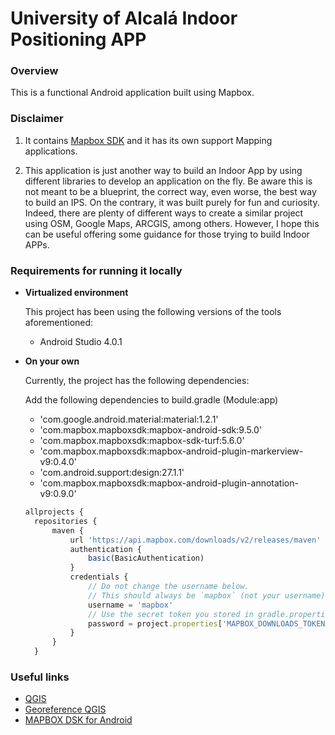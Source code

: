 # University of Alcalá Indoor Positioning APP

### Overview 

This is a functional Android application built using Mapbox.

### Disclaimer

1. It contains [Mapbox SDK](https://www.mapbox.com/) and it has its own support Mapping applications.

2. This application is just another way to build an Indoor App by using different libraries to develop an application on the fly. Be aware this is not meant to be a blueprint, the correct way, even worse, the best way to build an IPS. On the contrary, it was built purely for fun and curiosity. Indeed, there are plenty of different ways to create a similar project using OSM, Google Maps, ARCGIS, among others. However, I hope this can be useful offering some guidance for those trying to build Indoor APPs.
 
### Requirements for running it locally

* **Virtualized environment**

	This project has been using the following versions of the tools aforementioned:

	- Android Studio 4.0.1

* **On your own**

	Currently, the project has the following dependencies:
  
  Add the following dependencies to build.gradle (Module:app)
	- 'com.google.android.material:material:1.2.1'
	- 'com.mapbox.mapboxsdk:mapbox-android-sdk:9.5.0'
	- 'com.mapbox.mapboxsdk:mapbox-sdk-turf:5.6.0'
	- 'com.mapbox.mapboxsdk:mapbox-android-plugin-markerview-v9:0.4.0'
	- 'com.android.support:design:27.1.1'
  - 'com.mapbox.mapboxsdk:mapbox-android-plugin-annotation-v9:0.9.0'
  
  ```javascript
  allprojects {
    repositories {
        maven {
            url 'https://api.mapbox.com/downloads/v2/releases/maven'
            authentication {
                basic(BasicAuthentication)
            }
            credentials {
                // Do not change the username below.
                // This should always be `mapbox` (not your username).
                username = 'mapbox'
                // Use the secret token you stored in gradle.properties as the password
                password = project.properties['MAPBOX_DOWNLOADS_TOKEN'] ?: ""
            }
        }
    } 

### Useful links

* [QGIS](https://www.qgis.org/en/site/)
* [Georeference QGIS](https://docs.qgis.org/2.8/en/docs/user_manual/plugins/plugins_georeferencer.html)
* [MAPBOX DSK for Android](https://docs.mapbox.com/android/maps/guides/)

